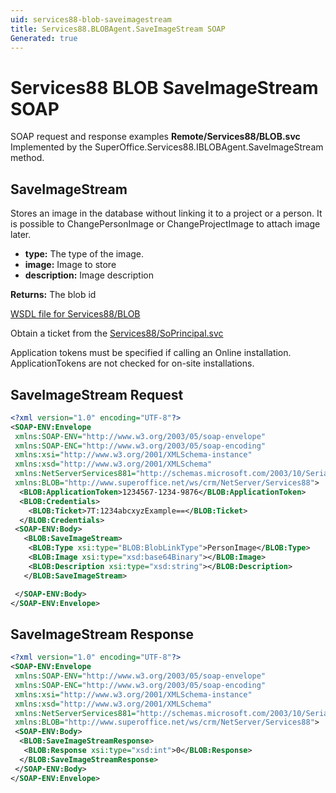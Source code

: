 ```yaml
---
uid: services88-blob-saveimagestream
title: Services88.BLOBAgent.SaveImageStream SOAP
Generated: true
---
```


# Services88 BLOB SaveImageStream SOAP

SOAP request and response examples **Remote/Services88/BLOB.svc**
Implemented by the <see cref="M:SuperOffice.Services88.IBLOBAgent.SaveImageStream">SuperOffice.Services88.IBLOBAgent.SaveImageStream</see> method.

## SaveImageStream

Stores an image in the database without linking it to a project or a person. It is possible to ChangePersonImage or ChangeProjectImage to attach image later.

* **type:** The type of the image.
* **image:** Image to store
* **description:** Image description

**Returns:** The blob id


[WSDL file for Services88/BLOB](../Services88-BLOB.md)

Obtain a ticket from the [Services88/SoPrincipal.svc](../SoPrincipal/SoPrincipal.md)

Application tokens must be specified if calling an Online installation. ApplicationTokens are not checked for on-site installations.

## SaveImageStream Request

```xml
<?xml version="1.0" encoding="UTF-8"?>
<SOAP-ENV:Envelope
 xmlns:SOAP-ENV="http://www.w3.org/2003/05/soap-envelope"
 xmlns:SOAP-ENC="http://www.w3.org/2003/05/soap-encoding"
 xmlns:xsi="http://www.w3.org/2001/XMLSchema-instance"
 xmlns:xsd="http://www.w3.org/2001/XMLSchema"
 xmlns:NetServerServices881="http://schemas.microsoft.com/2003/10/Serialization/"
 xmlns:BLOB="http://www.superoffice.net/ws/crm/NetServer/Services88">
  <BLOB:ApplicationToken>1234567-1234-9876</BLOB:ApplicationToken>
  <BLOB:Credentials>
    <BLOB:Ticket>7T:1234abcxyzExample==</BLOB:Ticket>
  </BLOB:Credentials>
 <SOAP-ENV:Body>
   <BLOB:SaveImageStream>
    <BLOB:Type xsi:type="BLOB:BlobLinkType">PersonImage</BLOB:Type>
    <BLOB:Image xsi:type="xsd:base64Binary"></BLOB:Image>
    <BLOB:Description xsi:type="xsd:string"></BLOB:Description>
   </BLOB:SaveImageStream>

 </SOAP-ENV:Body>
</SOAP-ENV:Envelope>

```


## SaveImageStream Response

```xml
<?xml version="1.0" encoding="UTF-8"?>
<SOAP-ENV:Envelope
 xmlns:SOAP-ENV="http://www.w3.org/2003/05/soap-envelope"
 xmlns:SOAP-ENC="http://www.w3.org/2003/05/soap-encoding"
 xmlns:xsi="http://www.w3.org/2001/XMLSchema-instance"
 xmlns:xsd="http://www.w3.org/2001/XMLSchema"
 xmlns:NetServerServices881="http://schemas.microsoft.com/2003/10/Serialization/"
 xmlns:BLOB="http://www.superoffice.net/ws/crm/NetServer/Services88">
 <SOAP-ENV:Body>
  <BLOB:SaveImageStreamResponse>
   <BLOB:Response xsi:type="xsd:int">0</BLOB:Response>
  </BLOB:SaveImageStreamResponse>
 </SOAP-ENV:Body>
</SOAP-ENV:Envelope>

```


